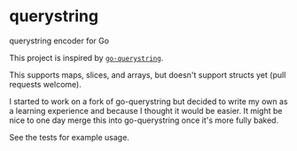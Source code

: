 # querystring
querystring encoder for Go

This project is inspired by [`go-querystring`](https://github.com/google/go-querystring).

This supports maps, slices, and arrays, but doesn't support structs yet (pull requests welcome).

I started to work on a fork of go-querystring but decided to write my own as a learning experience and because I thought it would be easier.
It might be nice to one day merge this into go-querystring once it's more fully baked.

See the tests for example usage.

